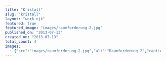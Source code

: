```yaml
---
title: "Kristall"
slug: "kristall"
layout: "work.njk"
featured: true
featured_image: "images/raumforderung-2.jpg"
published_on: "2013-07-13"
created_on: "2013-07-13"
total_count: 4
images:
  - {"src":"images/raumforderung-2.jpg","alt":"Raumforderung 2","caption":"Raumforderung 1.2 | 3-tlg. Serie | C-Print aufkaschiert | 30x20 | 2013","order":5}
---
```


